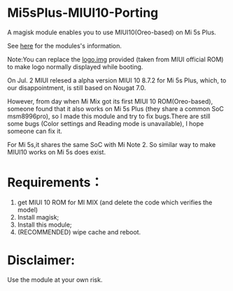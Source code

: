 # Mi5sPlus-MIUI10-Porting
A magisk module enables you to use MIUI10(Oreo-based) on Mi 5s Plus.


See [here](./magisk_module/README.md) for the modules's information.

Note:You can replace the [logo.img](./logo.img) provided (taken from MIUI official ROM) to make logo normally displayed while booting.

On Jul. 2 MIUI relesed a alpha version MIUI 10 8.7.2 for Mi 5s Plus, which, to our disappointment, is still based on Nougat 7.0.

However, from day when Mi Mix got its first MIUI 10 ROM(Oreo-based), someone found that it also works on Mi 5s Plus (they share a common SoC msm8996pro), so I made this module and try to fix bugs.There are still some  bugs (Color settings and Reading mode is unavailable), I hope someone can fix it.

For Mi 5s,it shares the same SoC with Mi Note 2. So similar way to make MIUI10 works on Mi 5s does exist.


# Requirements：
1. get MIUI 10 ROM for MI MIX (and delete the code which verifies the model)
2. Install magisk;
3. Install this module;
4. (RECOMMENDED) wipe cache and reboot.

# Disclaimer:
Use the module at your own risk.